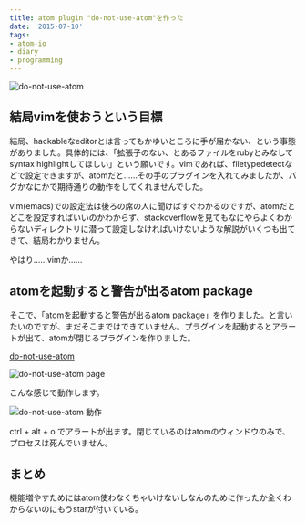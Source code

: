 ```yaml
---
title: atom plugin "do-not-use-atom"を作った
date: '2015-07-10'
tags:
- atom-io
- diary
- programming
---
```


![do-not-use-atom](do-not-use-atom-01.png)

## 結局vimを使おうという目標

結局、hackableなeditorとは言ってもかゆいところに手が届かない、という事態がありました。具体的には、「拡張子のない、とあるファイルをrubyとみなしてsyntax highlightしてほしい」という願いです。vimであれば、filetypedetectなどで設定できますが、atomだと……その手のプラグインを入れてみましたが、バグかなにかで期待通りの動作をしてくれませんでした。


vim(emacs)での設定法は後ろの席の人に聞けばすぐわかるのですが、atomだとどこを設定すればいいのかわからず、stackoverflowを見てもなにやらよくわからないディレクトリに潜って設定しなければいけないような解説がいくつも出てきて、結局わかりません。


やはり……vimか……


## atomを起動すると警告が出るatom package

そこで、「atomを起動すると警告が出るatom package」を作りました。と言いたいのですが、まだそこまではできていません。プラグインを起動するとアラートが出て、atomが閉じるプラグインを作りました。

[do-not-use-atom](https://atom.io/packages/do-not-use-atom)

![do-not-use-atom page](do-not-use-atom-02.png)


こんな感じで動作します。

![do-not-use-atom 動作](do-not-use-atom-03.gif)

ctrl + alt + o でアラートが出ます。閉じているのはatomのウィンドウのみで、プロセスは死んでいません。


## まとめ

機能増やすためにはatom使わなくちゃいけないしなんのために作ったか全くわからないのにもうstarが付いている。
